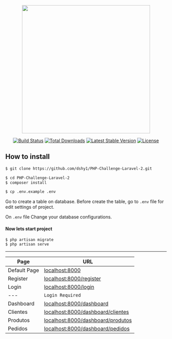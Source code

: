 <p align="center"><img src="https://res.cloudinary.com/dtfbvvkyp/image/upload/v1566331377/laravel-logolockup-cmyk-red.svg" width="400"></p>

<p align="center">
<a href="https://travis-ci.org/laravel/framework"><img src="https://travis-ci.org/laravel/framework.svg" alt="Build Status"></a>
<a href="https://packagist.org/packages/laravel/framework"><img src="https://poser.pugx.org/laravel/framework/d/total.svg" alt="Total Downloads"></a>
<a href="https://packagist.org/packages/laravel/framework"><img src="https://poser.pugx.org/laravel/framework/v/stable.svg" alt="Latest Stable Version"></a>
<a href="https://packagist.org/packages/laravel/framework"><img src="https://poser.pugx.org/laravel/framework/license.svg" alt="License"></a>
</p>

## How to install

```sh
$ git clone https://github.com/dshy1/PHP-Challenge-Laravel-2.git

$ cd PHP-Challenge-Laravel-2
$ composer install

$ cp .env.example .env
```

Go to create a table on database.
Before create the table, go to `.env` file for edit settings of project.

On `.env` file
Change your database configurations.


#### Now lets start project 

```sh
$ php artisan migrate
$ php artisan serve
```

---

| Page         | URL                                                                           |
| ------------ | ----------------------------------------------------------------------------- |
| Default Page | [localhost:8000](http://localhost:8000)                                       |
| Register     | [localhost:8000/register](http://localhost:8000/register)                     |
| Login        | [localhost:8000/login](http://localhost:8000/login)                           |
| ---          | `Login Required`                                                              |
| Dashboard    | [localhost:8000/dashboard](http://localhost:8000/dashboard)                   |
| Clientes     | [localhost:8000/dashboard/clientes](http://localhost:8000/dashboard/clientes) |
| Produtos     | [localhost:8000/dashboard/produtos](http://localhost:8000/dashboard/produtos) |
| Pedidos      | [localhost:8000/dashboard/pedidos](http://localhost:8000/dashboard/pedidos)   |